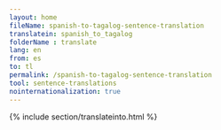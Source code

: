 ```yaml
---
layout: home
fileName: spanish-to-tagalog-sentence-translation
translatein: spanish_to_tagalog
folderName : translate
lang: en
from: es
to: tl
permalink: /spanish-to-tagalog-sentence-translation
tool: sentence-translations
nointernationalization: true
---
```

{% include section/translateinto.html %}

